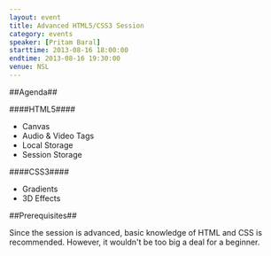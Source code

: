 ```yaml
---
layout: event
title: Advanced HTML5/CSS3 Session
category: events
speaker: [Pritam Baral] 
starttime: 2013-08-16 18:00:00
endtime: 2013-08-16 19:30:00
venue: NSL
---
```


##Agenda##

####HTML5####

* Canvas
* Audio & Video Tags
* Local Storage
* Session Storage


####CSS3#### 

* Gradients
* 3D Effects


##Prerequisites##

Since the session is advanced, basic knowledge of HTML and CSS is recommended. However, it wouldn't be too big a deal for a beginner.

